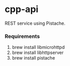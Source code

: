 # cpp-api

REST service using Pistache.

### Requirements
1. brew install libmicrohttpd
2. brew install libhttpserver
3. brew install pistache